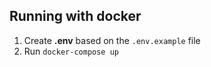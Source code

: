 ## Running with docker

1. Create **.env** based on the `.env.example` file
2. Run ```docker-compose up```
